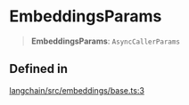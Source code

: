 EmbeddingsParams
================

> **EmbeddingsParams**: `AsyncCallerParams`

Defined in[](#defined-in "Direct link to Defined in")
------------------------------------------------------

[langchain/src/embeddings/base.ts:3](https://github.com/hwchase17/langchainjs/blob/1c1274d/langchain/src/embeddings/base.ts#L3)